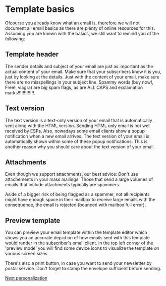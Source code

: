 # Template basics

Ofcourse you already know what an email is, therefore we will not document
all email basics as there are plenty of online resources for this. Assuming
you are known with the basics, we still want to remind you of the following:


## Template header
The sender details and subject of your email are just as important as the
actual content of your email. Make sure that your subscribers know it is you, 
just by looking at the details. Just with the content
of your email, make sure there are no misspellings in your subject line. Spammy words (buy now!, Free!,
viagra) are big spam flags, as are ALL CAPS and exclamation marks!!!!!!!!!!!!!.


## Text version
The text version is a text-only version of your email that is automatically sent
along with the HTML version. Sending HTML only email is not well received by ESPs. Also, nowadays some
email clients show a popup notification when a new email arrives. The text
version of your email is automatically shown within some of these popup
notifications. This is another reason why you should care about the text
version of your email.


## Attachments
Even though we support attachments, our best advice: Don't use attachements
in your mass mailings. Those that send a large volumes of emails that include attachments
typically are spammers.

Aside of a bigger risk of being flagged as a spammer, not all recipients
might have enough space in their mailbox to receive large emails with the
consequence, the email is rejected (bounced with mailbox full error).

## Preview template
You can preview your email template within the template editor which shows
you an accurate depiction of how emails sent with this template would render
in the subscriber's email client. In the top left corner of the 'preview mode'
you will find some device icons to visualize the template on various screen
sizes.

There's also a print button, in case you want to send your newsletter by
postal service. Don't forget to stamp the envelope sufficient before sending.

[Next personalization](MarketingSuite/template-editor/personalization)
